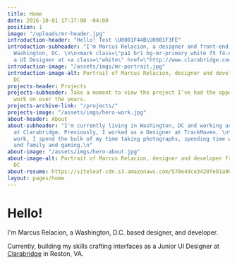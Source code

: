```yaml
---
title: Home
date: 2016-10-01 17:37:00 -04:00
position: 1
image: "/uploads/mr-header.jpg"
introduction-header: "Hello! Test \U0001F44B\U0001F3FE"
introduction-subheader: "I'm Marcus Relacion, a designer and front-end developer from
  Washington, DC. \n\n<mark class=\"pa1 br1 bg-mr-primary white f5 f4-ns\">Currently
  a UI Designer at <a class=\"white\" href=\"http://www.clarabridge.com\" target=\"_blank\">Clarabridge</a>.</mark>\n"
introduction-image: "/assets/imgs/mr-portrait.jpg"
introduction-image-alt: Portrait of Marcus Relacion, designer and developer from Washington,
  DC
projects-header: Projects
projects-subheader: Take a moment to view the project I’ve had the opportunity to
  work on over the years.
projects-archive-link: "/projects/"
projects-image: "/assets/imgs/hero-work.jpg"
about-header: About
about-subheader: "I'm currently living in Washington, DC and working as a UI Designer
  at Clarabridge. Previously, I worked as a Designer at TrackMaven. \n\nOutside of
  work, I spend the bulk of my time taking photographs, spending time with friends
  and family and gaming.\n"
about-image: "/assets/imgs/hero-about.jpg"
about-image-alt: Portrait of Marcus Relacion, designer and developer from Washington,
  DC
about-resume: https://siteleaf-cdn.s3.amazonaws.com/570e4dce3420fe01a900032f/assets/5717af4c3420fe073d000161.pdf?X-Amz-Expires=600&X-Amz-Date=20170731T021724Z&X-Amz-Algorithm=AWS4-HMAC-SHA256&X-Amz-Credential=AKIAI2QYAGBXKTUSU2MA/20170731/us-east-1/s3/aws4_request&X-Amz-SignedHeaders=host&X-Amz-Signature=efff05bff2a0202b501064d335ce9eac442ac427d3f26d6fdaeae53fa19c4059
layout: pages/home
---
```


# Hello!

I'm Marcus Relacion, a Washington, D.C. based designer, and developer. 

Currently, building my skills crafting interfaces as a Junior UI Designer at [Clarabridge](http://www.clarabridge.com/) in Reston, VA.